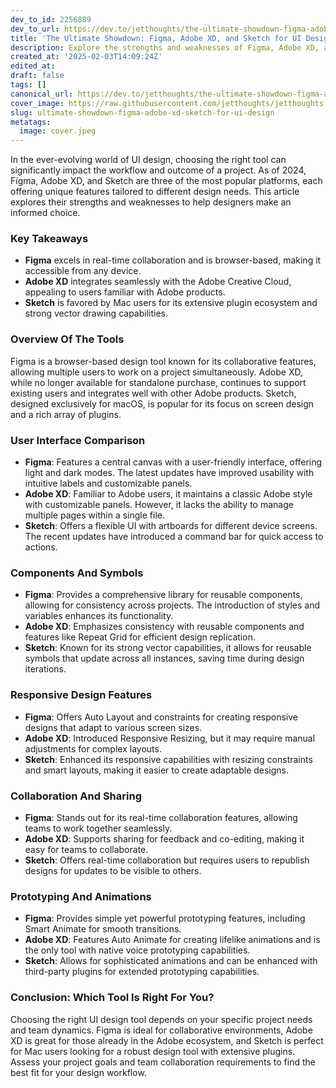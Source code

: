 ```yaml
---
dev_to_id: 2256889
dev_to_url: https://dev.to/jetthoughts/the-ultimate-showdown-figma-adobe-xd-and-sketch-for-ui-design-50k7
title: 'The Ultimate Showdown: Figma, Adobe XD, and Sketch for UI Design'
description: Explore the strengths and weaknesses of Figma, Adobe XD, and Sketch to determine the best UI design tool for your project needs.
created_at: '2025-02-03T14:09:24Z'
edited_at:
draft: false
tags: []
canonical_url: https://dev.to/jetthoughts/the-ultimate-showdown-figma-adobe-xd-and-sketch-for-ui-design-50k7
cover_image: https://raw.githubusercontent.com/jetthoughts/jetthoughts.github.io/master/content/blog/ultimate-showdown-figma-adobe-xd-sketch-for-ui-design/cover.jpeg
slug: ultimate-showdown-figma-adobe-xd-sketch-for-ui-design
metatags:
  image: cover.jpeg
---
```

In the ever-evolving world of UI design, choosing the right tool can significantly impact the workflow and outcome of a project. As of 2024, Figma, Adobe XD, and Sketch are three of the most popular platforms, each offering unique features tailored to different design needs. This article explores their strengths and weaknesses to help designers make an informed choice.

### Key Takeaways

*   **Figma** excels in real-time collaboration and is browser-based, making it accessible from any device.
*   **Adobe XD** integrates seamlessly with the Adobe Creative Cloud, appealing to users familiar with Adobe products.
*   **Sketch** is favored by Mac users for its extensive plugin ecosystem and strong vector drawing capabilities.

### Overview Of The Tools

Figma is a browser-based design tool known for its collaborative features, allowing multiple users to work on a project simultaneously. Adobe XD, while no longer available for standalone purchase, continues to support existing users and integrates well with other Adobe products. Sketch, designed exclusively for macOS, is popular for its focus on screen design and a rich array of plugins.

### User Interface Comparison

*   **Figma**: Features a central canvas with a user-friendly interface, offering light and dark modes. The latest updates have improved usability with intuitive labels and customizable panels.
*   **Adobe XD**: Familiar to Adobe users, it maintains a classic Adobe style with customizable panels. However, it lacks the ability to manage multiple pages within a single file.
*   **Sketch**: Offers a flexible UI with artboards for different device screens. The recent updates have introduced a command bar for quick access to actions.

### Components And Symbols

*   **Figma**: Provides a comprehensive library for reusable components, allowing for consistency across projects. The introduction of styles and variables enhances its functionality.
*   **Adobe XD**: Emphasizes consistency with reusable components and features like Repeat Grid for efficient design replication.
*   **Sketch**: Known for its strong vector capabilities, it allows for reusable symbols that update across all instances, saving time during design iterations.

### Responsive Design Features

*   **Figma**: Offers Auto Layout and constraints for creating responsive designs that adapt to various screen sizes.
*   **Adobe XD**: Introduced Responsive Resizing, but it may require manual adjustments for complex layouts.
*   **Sketch**: Enhanced its responsive capabilities with resizing constraints and smart layouts, making it easier to create adaptable designs.

### Collaboration And Sharing

*   **Figma**: Stands out for its real-time collaboration features, allowing teams to work together seamlessly.
*   **Adobe XD**: Supports sharing for feedback and co-editing, making it easy for teams to collaborate.
*   **Sketch**: Offers real-time collaboration but requires users to republish designs for updates to be visible to others.

### Prototyping And Animations

*   **Figma**: Provides simple yet powerful prototyping features, including Smart Animate for smooth transitions.
*   **Adobe XD**: Features Auto Animate for creating lifelike animations and is the only tool with native voice prototyping capabilities.
*   **Sketch**: Allows for sophisticated animations and can be enhanced with third-party plugins for extended prototyping capabilities.

### Conclusion: Which Tool Is Right For You?

Choosing the right UI design tool depends on your specific project needs and team dynamics. Figma is ideal for collaborative environments, Adobe XD is great for those already in the Adobe ecosystem, and Sketch is perfect for Mac users looking for a robust design tool with extensive plugins. Assess your project goals and team collaboration requirements to find the best fit for your design workflow.